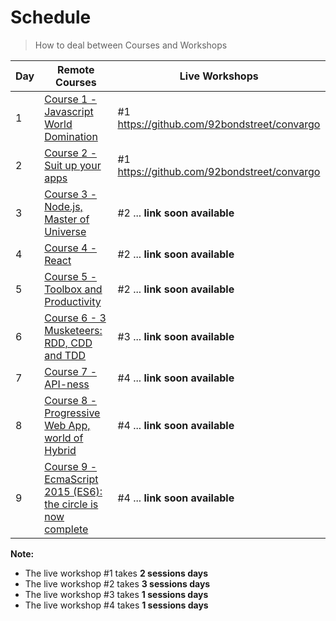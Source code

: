 # Schedule

> How to deal between Courses and Workshops

| Day | Remote Courses | Live Workshops
| --- | --- | ---
| 1 | [Course 1 - Javascript World Domination](https://github.com/92bondstreet/javascript-empire#course-1---javascript-world-domination) | #1 https://github.com/92bondstreet/convargo
| 2 | [Course 2 - Suit up your apps](https://github.com/92bondstreet/javascript-empire#course-2---suit-up-your-apps) | #1 https://github.com/92bondstreet/convargo
| 3 | [Course 3 - Node.js, Master of Universe](https://github.com/92bondstreet/javascript-empire#course-3---nodejs-master-of-universe) | #2 ... **link soon available**
| 4 | [Course 4 - React](https://github.com/92bondstreet/javascript-empire#course-4---react) | #2 ... **link soon available**
| 5 | [Course 5 - Toolbox and Productivity](https://github.com/92bondstreet/javascript-empire#course-5---toolbox-and-productivity) | #2 ... **link soon available**
| 6 | [Course 6 - 3 Musketeers: RDD, CDD and TDD](https://github.com/92bondstreet/javascript-empire#course-6---3-musketeers-rdd-cdd-and-tdd) | #3 ... **link soon available**
| 7 | [Course 7 - API-ness](https://github.com/92bondstreet/javascript-empire#course-7---api-ness) | #4 ... **link soon available**
| 8 | [Course 8 - Progressive Web App, world of Hybrid](https://github.com/92bondstreet/javascript-empire#course-8---progressive-web-app-world-of-hybrid) | #4 ... **link soon available**
| 9 | [Course 9 - EcmaScript 2015 (ES6): the circle is now complete](https://github.com/92bondstreet/javascript-empire#course-9---ecmascript-2015-es6-the-circle-is-now-complete) | #4 ... **link soon available**


**Note:**

* The live workshop #1 takes **2 sessions days**
* The live workshop #2 takes **3 sessions days**
* The live workshop #3 takes **1 sessions days**
* The live workshop #4 takes **1 sessions days**
